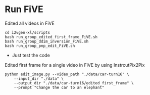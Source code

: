 
# Run FiVE

Edited all videos in FiVE
```
cd i2vgen-xl/scripts
bash run_group_edited_first_frame_FiVE.sh
bash run_group_ddim_inversion_FiVE.sh
bash run_group_pnp_edit_FiVE.sh
```


- Just test the code

Edited first frame for a single video in FiVE by using InstrcutPix2Pix
```
python edit_image.py --video_path "./data/car-turn16" \
    --input_dir "./data" \
    --output_dir "./data/car-turn16/edited_first_frame" \
    --prompt "Change the car to an elephant"
```